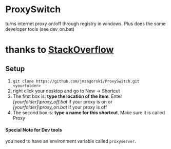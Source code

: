 # ProxySwitch
turns internet proxy on/off through registry in windows. Plus does the some developer tools (see dev_on.bat)

# thanks to [StackOverflow](http://stackoverflow.com/questions/26708347/windows-desktop-widget-to-turn-proxy-on-and-off)

## Setup
1. `git clone https://github.com/jmzagorski/ProxySwitch.git <yourfolder>`
2. right click your desktop and go to New -> Shortcut
3. The first box is: **type the location of the item**. Enter *[yourfolder]\proxy_off.bat* if your proxy is on or *[yourfolder]\proxy_on.bat* if your proxy is off
4. The second box is: **type a name for this shortcut**. Make sure it is called Proxy

#### Special Note for Dev tools
you need to have an environment variable called `proxyserver`.
